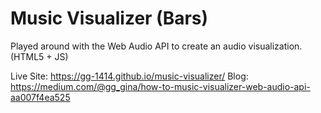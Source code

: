 # Music Visualizer (Bars)
Played around with the Web Audio API to create an audio visualization. (HTML5 + JS)

Live Site: https://gg-1414.github.io/music-visualizer/
Blog: https://medium.com/@gg_gina/how-to-music-visualizer-web-audio-api-aa007f4ea525
